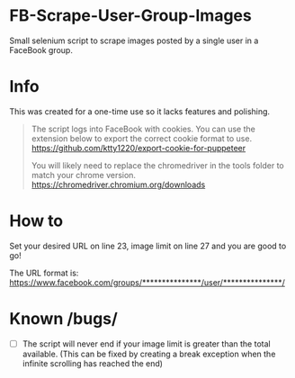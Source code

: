 # FB-Scrape-User-Group-Images
Small selenium script to scrape images posted by a single user in a FaceBook group.

# Info
This was created for a one-time use so it lacks features and polishing. 

> The script logs into FaceBook with cookies. You can use the extension
> below to export the correct cookie format to use. 
> https://github.com/ktty1220/export-cookie-for-puppeteer
> 
> You will likely need to replace the chromedriver in the tools folder
> to match your chrome version. 
> https://chromedriver.chromium.org/downloads

# How to 
Set your desired URL on line 23, image limit on line 27 and you are good to go!

The URL format is:
https://www.facebook.com/groups/***************/user/***************/

# Known /bugs/

 - [ ] The script will never end if your image limit is greater than the total available. (This can be fixed by creating a break exception when the infinite scrolling has reached the end)
